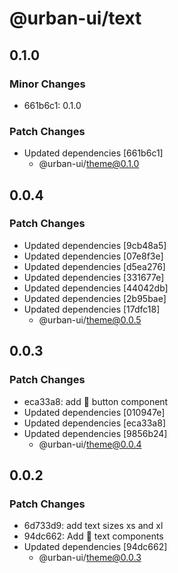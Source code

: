 # @urban-ui/text

## 0.1.0

### Minor Changes

- 661b6c1: 0.1.0

### Patch Changes

- Updated dependencies [661b6c1]
  - @urban-ui/theme@0.1.0

## 0.0.4

### Patch Changes

- Updated dependencies [9cb48a5]
- Updated dependencies [07e8f3e]
- Updated dependencies [d5ea276]
- Updated dependencies [331677e]
- Updated dependencies [44042db]
- Updated dependencies [2b95bae]
- Updated dependencies [17dfc18]
  - @urban-ui/theme@0.0.5

## 0.0.3

### Patch Changes

- eca33a8: add :rocket: button component
- Updated dependencies [010947e]
- Updated dependencies [eca33a8]
- Updated dependencies [9856b24]
  - @urban-ui/theme@0.0.4

## 0.0.2

### Patch Changes

- 6d733d9: add text sizes xs and xl
- 94dc662: Add :rocket: text components
- Updated dependencies [94dc662]
  - @urban-ui/theme@0.0.3
